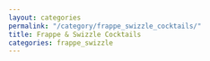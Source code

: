```yaml
---
layout: categories
permalink: "/category/frappe_swizzle_cocktails/"
title: Frappe & Swizzle Cocktails
categories: frappe_swizzle
---
```

